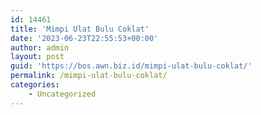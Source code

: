 ```yaml
---
id: 14461
title: 'Mimpi Ulat Bulu Coklat'
date: '2023-06-23T22:55:53+00:00'
author: admin
layout: post
guid: 'https://bos.awn.biz.id/mimpi-ulat-bulu-coklat/'
permalink: /mimpi-ulat-bulu-coklat/
categories:
    - Uncategorized
---
```


